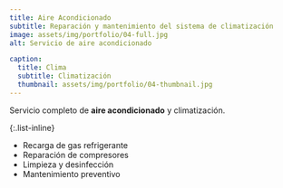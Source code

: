 ```yaml
---
title: Aire Acondicionado
subtitle: Reparación y mantenimiento del sistema de climatización
image: assets/img/portfolio/04-full.jpg
alt: Servicio de aire acondicionado

caption:
  title: Clima
  subtitle: Climatización
  thumbnail: assets/img/portfolio/04-thumbnail.jpg
---
```

Servicio completo de **aire acondicionado** y climatización.

{:.list-inline}
- Recarga de gas refrigerante
- Reparación de compresores
- Limpieza y desinfección
- Mantenimiento preventivo

